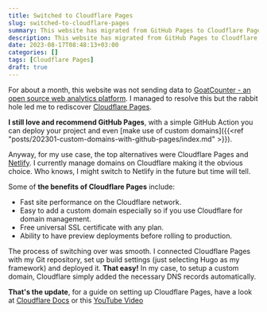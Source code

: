 ```yaml
---
title: Switched to Cloudflare Pages
slug: switched-to-cloudflare-pages
summary: This website has migrated from GitHub Pages to Cloudflare Pages
description: This website has migrated from GitHub Pages to Cloudflare Pages
date: 2023-08-17T08:48:13+03:00
categories: []
tags: [Cloudflare Pages]
draft: true
---
```


For about a month, this website was not sending data to [GoatCounter - an open source web analytics platform](https://www.goatcounter.com/). I managed to resolve this but the rabbit hole led me to rediscover [Cloudflare Pages](https://pages.cloudflare.com).

**I still love and recommend GitHub Pages**, with a simple GitHub Action you can deploy your project and even [make use of custom domains]({{<ref "posts/202301-custom-domains-with-github-pages/index.md" >}}).

Anyway, for my use case, the top alternatives were Cloudflare Pages and [Netlify](https://www.netlify.com/). I currently manage domains on Cloudflare making it the obvious choice. Who knows, I might switch to Netlify in the future but time will tell.  

Some of **the benefits of Cloudflare Pages** include:
- Fast site performance on the Cloudflare network.
- Easy to add a custom domain especially so if you use Cloudflare for domain management. 
- Free universal SSL certificate with any plan.
- Ability to have preview deployments before rolling to production.

The process of switching over was smooth. I connected Cloudflare Pages with my Git repository, set up build settings (just selecting Hugo as my framework) and deployed it. **That easy!** In my case, to setup a custom domain, Cloudflare simply added the necessary DNS records automatically.

**That's the update**, for a guide on setting up Cloudflare Pages, have a look at [Cloudflare Docs](https://developers.cloudflare.com/pages/get-started/guide/) or this [YouTube Video](https://youtu.be/MTc2CTYoszY)
